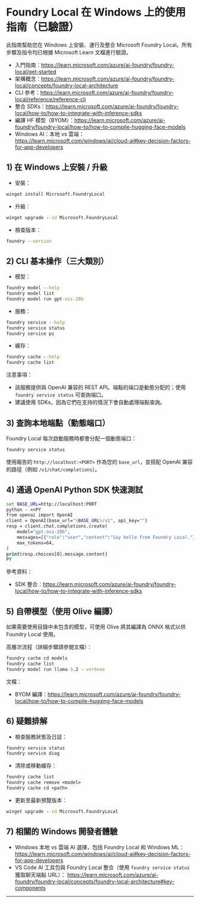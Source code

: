 <!--
CO_OP_TRANSLATOR_METADATA:
{
  "original_hash": "070a706937c5ac9feb45693b8c572d25",
  "translation_date": "2025-09-22T11:50:06+00:00",
  "source_file": "Module07/foundrylocal.md",
  "language_code": "hk"
}
-->
# Foundry Local 在 Windows 上的使用指南（已驗證）

此指南幫助您在 Windows 上安裝、運行及整合 Microsoft Foundry Local。所有步驟及指令均已根據 Microsoft Learn 文檔進行驗證。

- 入門指南：https://learn.microsoft.com/azure/ai-foundry/foundry-local/get-started
- 架構概念：https://learn.microsoft.com/azure/ai-foundry/foundry-local/concepts/foundry-local-architecture
- CLI 參考：https://learn.microsoft.com/azure/ai-foundry/foundry-local/reference/reference-cli
- 整合 SDKs：https://learn.microsoft.com/azure/ai-foundry/foundry-local/how-to/how-to-integrate-with-inference-sdks
- 編譯 HF 模型（BYOM）：https://learn.microsoft.com/azure/ai-foundry/foundry-local/how-to/how-to-compile-hugging-face-models
- Windows AI：本地 vs 雲端：https://learn.microsoft.com/windows/ai/cloud-ai#key-decision-factors-for-app-developers

## 1) 在 Windows 上安裝 / 升級

- 安裝：
```cmd
winget install Microsoft.FoundryLocal
```
- 升級：
```cmd
winget upgrade --id Microsoft.FoundryLocal
```
- 檢查版本：
```cmd
foundry --version
```


## 2) CLI 基本操作（三大類別）

- 模型：
```cmd
foundry model --help
foundry model list
foundry model run gpt-oss-20b
```
- 服務：
```cmd
foundry service --help
foundry service status
foundry service ps
```
- 緩存：
```cmd
foundry cache --help
foundry cache list
```

注意事項：
- 該服務提供與 OpenAI 兼容的 REST API。端點的端口是動態分配的；使用 `foundry service status` 可查詢端口。
- 建議使用 SDKs，因為它們在支持的情況下會自動處理端點查詢。

## 3) 查詢本地端點（動態端口）

Foundry Local 每次啟動服務時都會分配一個動態端口：
```cmd
foundry service status
```
使用報告的 `http://localhost:<PORT>` 作為您的 `base_url`，並搭配 OpenAI 兼容的路徑（例如 `/v1/chat/completions`）。

## 4) 通過 OpenAI Python SDK 快速測試

```cmd
set BASE_URL=http://localhost:PORT
python - <<PY
from openai import OpenAI
client = OpenAI(base_url="%BASE_URL%/v1", api_key="")
resp = client.chat.completions.create(
    model="gpt-oss-20b",
    messages=[{"role":"user","content":"Say hello from Foundry Local."}],
    max_tokens=64,
)
print(resp.choices[0].message.content)
PY
```
參考資料：
- SDK 整合：https://learn.microsoft.com/azure/ai-foundry/foundry-local/how-to/how-to-integrate-with-inference-sdks

## 5) 自帶模型（使用 Olive 編譯）

如果需要使用目錄中未包含的模型，可使用 Olive 將其編譯為 ONNX 格式以供 Foundry Local 使用。

高層次流程（詳細步驟請參閱文檔）：
```cmd
foundry cache cd models
foundry cache list
foundry model run llama-3.2 --verbose
```
文檔：
- BYOM 編譯：https://learn.microsoft.com/azure/ai-foundry/foundry-local/how-to/how-to-compile-hugging-face-models

## 6) 疑難排解

- 檢查服務狀態及日誌：
```cmd
foundry service status
foundry service diag
```
- 清除或移動緩存：
```cmd
foundry cache list
foundry cache remove <model>
foundry cache cd <path>
```
- 更新至最新預覽版本：
```cmd
winget upgrade --id Microsoft.FoundryLocal
```


## 7) 相關的 Windows 開發者體驗

- Windows 本地 vs 雲端 AI 選擇，包括 Foundry Local 和 Windows ML：
  https://learn.microsoft.com/windows/ai/cloud-ai#key-decision-factors-for-app-developers
- VS Code AI 工具包與 Foundry Local 整合（使用 `foundry service status` 獲取聊天端點 URL）：
  https://learn.microsoft.com/azure/ai-foundry/foundry-local/concepts/foundry-local-architecture#key-components

---

